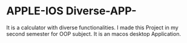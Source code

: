 # APPLE-IOS Diverse-APP-
It is a calculator with diverse functionalities. I made this Project in my second semester for OOP subject. It is an macos desktop Application. 
